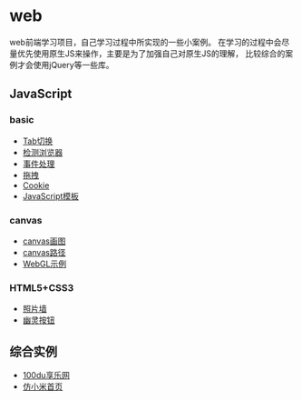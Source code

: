 # web

web前端学习项目，自己学习过程中所实现的一些小案例。
在学习的过程中会尽量优先使用原生JS来操作，主要是为了加强自己对原生JS的理解，
比较综合的案例才会使用jQuery等一些库。

## JavaScript

### basic

- [Tab切换](http://houjian.github.io/web/Javascript/tabs/index.html)
- [检测浏览器](http://houjian.github.io/web/Javascript/browser/browser.html)
- [事件处理](http://houjian.github.io/web/Javascript/event/event.html)
- [拖拽](http://houjian.github.io/web/Javascript/event/drag.html)
- [Cookie](http://houjian.github.io/web/Javascript/cookie/cookie.html)
- [JavaScript模板](http://houjian.github.io/web/Javascript/template/index.html)

### canvas

- [canvas画图](http://houjian.github.io/web/Javascript/canvas/canvas.html)
- [canvas路径](http://houjian.github.io/web/Javascript/canvas/path.html)
- [WebGL示例](http://houjian.github.io/web/Javascript/canvas/webgl.html)

### HTML5+CSS3

- [照片墙](https://houjian.github.io/web/HTML5+CSS3/photoWall/index.html)
- [幽灵按钮](https://houjian.github.io/web/HTML5+CSS3/ghostButtons/index.html)

## 综合实例

- [100du享乐网](http://houjian.github.io/web/100du/index.html)
- [仿小米首页](http://houjian.github.io/web/小米首页/index.html)
